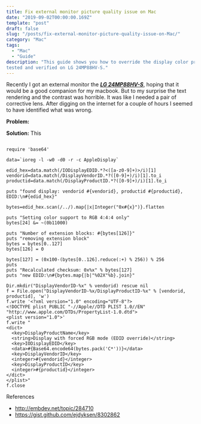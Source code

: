 ```yaml
---
title: Fix external monitor picture quality issue on Mac
date: "2019-09-02T00:00:00.169Z"
template: "post"
draft: false
slug: "/posts/fix-external-monitor-picture-quality-issue-on-Mac/"
category: "Mac"
tags:
  - "Mac"
  - "Guide"
description: "This guide shows you how to override the display color profile on your mac. Its been 
tested and verified on LG 24MP88HV-S."
---
```


Recently I got an external monitor the [***LG 24MP88HV-S***](https://www.lg.com/us/monitors/lg-24MP88HV-S-led-monitor), 
hoping that it would be a good companion for my macbook. But to my surprise the text rendering and 
the contrast was horrible. It was like I needed a pair of corrective lens. After 
digging on the internet for a couple of hours I seemed to have identified what was wrong.


**Problem:** 


**Solution:** This 




```ruby{numberLines: true}

require 'base64'

data=`ioreg -l -w0 -d0 -r -c AppleDisplay`

edid_hex=data.match(/IODisplayEDID.*?<([a-z0-9]+)>/i)[1]
vendorid=data.match(/DisplayVendorID.*?([0-9]+)/i)[1].to_i
productid=data.match(/DisplayProductID.*?([0-9]+)/i)[1].to_i

puts "found display: vendorid #{vendorid}, productid #{productid}, EDID:\n#{edid_hex}"

bytes=edid_hex.scan(/../).map{|x|Integer("0x#{x}")}.flatten

puts "Setting color support to RGB 4:4:4 only"
bytes[24] &= ~(0b11000)

puts "Number of extension blocks: #{bytes[126]}"
puts "removing extension block"
bytes = bytes[0..127]
bytes[126] = 0

bytes[127] = (0x100-(bytes[0..126].reduce(:+) % 256)) % 256
puts 
puts "Recalculated checksum: 0x%x" % bytes[127]
puts "new EDID:\n#{bytes.map{|b|"%02X"%b}.join}"

Dir.mkdir("DisplayVendorID-%x" % vendorid) rescue nil
f = File.open("DisplayVendorID-%x/DisplayProductID-%x" % [vendorid, productid], 'w')
f.write '<?xml version="1.0" encoding="UTF-8"?>
<!DOCTYPE plist PUBLIC "-//Apple//DTD PLIST 1.0//EN" "http://www.apple.com/DTDs/PropertyList-1.0.dtd">
<plist version="1.0">'
f.write "
<dict>
  <key>DisplayProductName</key>
  <string>Display with forced RGB mode (EDID override)</string>
  <key>IODisplayEDID</key>
  <data>#{Base64.encode64(bytes.pack('C*'))}</data>
  <key>DisplayVendorID</key>
  <integer>#{vendorid}</integer>
  <key>DisplayProductID</key>
  <integer>#{productid}</integer>
</dict>
</plist>"
f.close
```


References
* http://embdev.net/topic/284710
* https://gist.github.com/ejdyksen/8302862